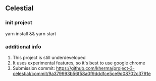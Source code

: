 ## Celestial

### init project

yarn install && yarn start

### additional info

1. This project is still underdeveloped 
2. It uses experimental features, so it's best to use google chrome 
3. Submission commit: https://github.com/kherma/project-3-celestial/commit/9a379993b56f58a0f9dddfce5ce9d08702c3791e
